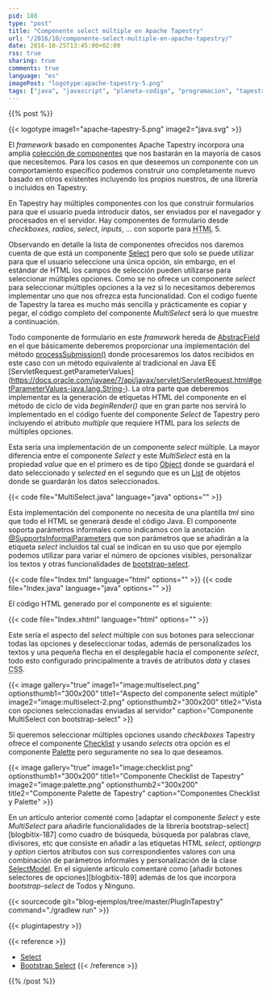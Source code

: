 ```yaml
---
pid: 188
type: "post"
title: "Componente select múltiple en Apache Tapestry"
url: "/2016/10/componente-select-multiple-en-apache-tapestry/"
date: 2016-10-25T13:45:00+02:00
rss: true
sharing: true
comments: true
language: "es"
imagePost: "logotype:apache-tapestry-5.png"
tags: ["java", "javascript", "planeta-codigo", "programacion", "tapestry"]
---
```


{{% post %}}

{{< logotype image1="apache-tapestry-5.png" image2="java.svg" >}}

El _framework_ basado en componentes Apache Tapestry incorpora una amplia [colección de componentes](http://tapestry.apache.org/component-reference.html) que nos bastarán en la mayoría de casos que necesitemos. Para los casos en que deseemos un componente con un comportamiento específico podemos construir uno completamente nuevo basado en otros existentes incluyendo los propios nuestros, de una librería o incluidos en Tapestry.

En Tapestry hay múltiples componentes con los que construir formularios para que el usuario pueda introducir datos, ser enviados por el navegador y procesados en el servidor. Hay componentes de formulario desde _checkboxes_, _radios_, _select_, _inputs_, ... con soporte para <abbr title="HyperText Markup Language">HTML</abbr> 5.

Observando en detalle la lista de componentes ofrecidos nos daremos cuenta de que está un componente [Select](tapestry:org/apache/tapestry5/corelib/components/Select.html) pero que solo se puede utilizar para que el usuario seleccione una única opción, sin embargo, en el estándar de HTML los campos de selección pueden utilizarse para seleccionar múltiples opciones. Como se no ofrece un componente _select_ para seleccionar múltiples opciones a la vez si lo necesitamos deberemos implementar uno que nos ofrezca esta funcionalidad. Con el codigo fuente de Tapestry la tarea es mucho más sencilla y prácticamente es copiar y pegar, el código completo del componente _MultiSelect_ será lo que muestre a continuación.

Todo componente de formulario en este _framework_ hereda de [AbstracField](tapestry:org/apache/tapestry5/corelib/base/AbstractField.html) en el que básicamente deberemos proporcionar una implementación del método [processSubmission()](tapestry:org/apache/tapestry5/corelib/base/AbstractField.html#processSubmission(java.lang.String)) donde procesaremos los datos recibidos en este caso con un método equivalente al tradicional en Java EE [ServletRequest.getParameterValues] (https://docs.oracle.com/javaee/7/api/javax/servlet/ServletRequest.html#getParameterValues-java.lang.String-). La otra parte que deberemos implementar es la generación de etiquetas HTML del componente en el método de ciclo de vida _beginRender()_ que en gran parte nos servirá lo implementado en el código fuente del componente _Select_ de Tapestry pero incluyendo el atributo _multiple_ que requiere HTML para los _selects_ de múltiples opciones.

Esta sería una implementación de un componente _select_ múltiple. La mayor diferencia entre el componente _Select_ y este _MultiSelect_ está en la propiedad _value_ que en el primero es de tipo [Object](javadoc8:java/lang/Object.html) donde se guardará el dato seleccionado y _selected_ en el segundo que es un [List](javadoc8:java/util/List.html) de objetos donde se guardarán los datos seleccionados.

{{< code file="MultiSelect.java" language="java" options="" >}}

Esta implementación del componente no necesita de una plantilla _tml_ sino que todo el HTML se generará desde el código Java. El componente soporta parámetros informales como indicamos con la anotación [@SupportsInformalParameters](tapestry:org/apache/tapestry5/annotations/SupportsInformalParameters.html) que son parámetros que se añadirán a la etiqueta _select_ incluidos tal cual se indican en su uso que por ejemplo podemos utilizar para variar el número de opciones visibles, personalizar los textos y otras funcionalidades de [bootstrap-select](https://silviomoreto.github.io/bootstrap-select/).

{{< code file="Index.tml" language="html" options="" >}}
{{< code file="Index.java" language="java" options="" >}}

El código HTML generado por el componente es el siguiente:

{{< code file="Index.xhtml" language="html" options="" >}}

Este sería el aspecto del _select_ múltiple con sus botones para seleccionar todas las opciones y deseleccionar todas, además de personalizados los textos y una pequeña flecha en el desplegable hacia el componente _select_, todo esto configurado principalmente a través de atributos _data_ y clases <abbr title="Cascading Stylesheets">CSS</abbr>.

{{< image
    gallery="true"
    image1="image:multiselect.png" optionsthumb1="300x200" title1="Aspecto del componente select mútiple"
    image2="image:multiselect-2.png" optionsthumb2="300x200" title2="Vista con opciones seleccionadas enviadas al servidor"
    caption="Componente MultiSelect con bootstrap-select" >}}

Si queremos seleccionar múltiples opciones usando _checkboxes_ Tapestry ofrece el componente [Checklist](tapestry:org/apache/tapestry5/corelib/components/Checklist.html) y usando _selects_ otra opción es el componente [Palette](tapestry:org/apache/tapestry5/corelib/components/Palette.html) pero seguramente no sea lo que deseamos.

{{< image
    gallery="true"
    image1="image:checklist.png" optionsthumb1="300x200" title1="Componente Checklist de Tapestry"
    image2="image:palette.png" optionsthumb2="300x200" title2="Componente Palette de Tapestry"
    caption="Componentes Checklist y Palette" >}}

En un artículo anterior comenté como [adaptar el componente _Select_ y este _MultiSelect_ para añadirle funcionalidades de la librería bootstrap-select][blogbitix-187] como cuadro de búsqueda, búsqueda por palabras clave, divisores, etc que consiste en añadir a las etiquetas HTML _select_, _optiongrp_ y _option_ ciertos atributos con sus correspondientes valores con una combinación de parámetros informales y personalización de la clase [SelectModel](tapestry:org/apache/tapestry5/SelectModel.html). En el siguiente artículo comentaré como [añadir botones selectores de opciones][blogbitix-189] además de los que incorpora _bootstrap-select_ de Todos y Ninguno.

{{< sourcecode git="blog-ejemplos/tree/master/PlugInTapestry" command="./gradlew run" >}}

{{< plugintapestry >}}

{{< reference >}}
* [Select](tapestry:org/apache/tapestry5/corelib/components/Select.html)
* [Bootstrap Select](https://silviomoreto.github.io/bootstrap-select/)
{{< /reference >}}

{{% /post %}}
